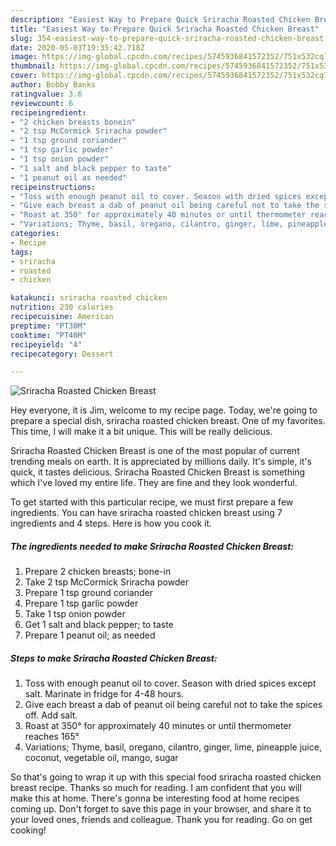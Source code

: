 ```yaml
---
description: "Easiest Way to Prepare Quick Sriracha Roasted Chicken Breast"
title: "Easiest Way to Prepare Quick Sriracha Roasted Chicken Breast"
slug: 354-easiest-way-to-prepare-quick-sriracha-roasted-chicken-breast
date: 2020-05-03T19:35:42.718Z
image: https://img-global.cpcdn.com/recipes/5745936841572352/751x532cq70/sriracha-roasted-chicken-breast-recipe-main-photo.jpg
thumbnail: https://img-global.cpcdn.com/recipes/5745936841572352/751x532cq70/sriracha-roasted-chicken-breast-recipe-main-photo.jpg
cover: https://img-global.cpcdn.com/recipes/5745936841572352/751x532cq70/sriracha-roasted-chicken-breast-recipe-main-photo.jpg
author: Bobby Banks
ratingvalue: 3.6
reviewcount: 6
recipeingredient:
- "2 chicken breasts bonein"
- "2 tsp McCormick Sriracha powder"
- "1 tsp ground coriander"
- "1 tsp garlic powder"
- "1 tsp onion powder"
- "1 salt and black pepper to taste"
- "1 peanut oil as needed"
recipeinstructions:
- "Toss with enough peanut oil to cover. Season with dried spices except salt. Marinate in fridge for 4-48 hours."
- "Give each breast a dab of peanut oil being careful not to take the spices off. Add salt."
- "Roast at 350° for approximately 40 minutes or until thermometer reaches 165°"
- "Variations; Thyme, basil, oregano, cilantro, ginger, lime, pineapple juice, coconut, vegetable oil, mango, sugar"
categories:
- Recipe
tags:
- sriracha
- roasted
- chicken

katakunci: sriracha roasted chicken 
nutrition: 230 calories
recipecuisine: American
preptime: "PT30M"
cooktime: "PT40M"
recipeyield: "4"
recipecategory: Dessert

---
```



![Sriracha Roasted Chicken Breast](https://img-global.cpcdn.com/recipes/5745936841572352/751x532cq70/sriracha-roasted-chicken-breast-recipe-main-photo.jpg)

Hey everyone, it is Jim, welcome to my recipe page. Today, we're going to prepare a special dish, sriracha roasted chicken breast. One of my favorites. This time, I will make it a bit unique. This will be really delicious.

Sriracha Roasted Chicken Breast is one of the most popular of current trending meals on earth. It is appreciated by millions daily. It's simple, it's quick, it tastes delicious. Sriracha Roasted Chicken Breast is something which I've loved my entire life. They are fine and they look wonderful.




To get started with this particular recipe, we must first prepare a few ingredients. You can have sriracha roasted chicken breast using 7 ingredients and 4 steps. Here is how you cook it.

<!--inarticleads1-->

##### The ingredients needed to make Sriracha Roasted Chicken Breast:

1. Prepare 2 chicken breasts; bone-in
1. Take 2 tsp McCormick Sriracha powder
1. Prepare 1 tsp ground coriander
1. Prepare 1 tsp garlic powder
1. Take 1 tsp onion powder
1. Get 1 salt and black pepper; to taste
1. Prepare 1 peanut oil; as needed




<!--inarticleads2-->

##### Steps to make Sriracha Roasted Chicken Breast:

1. Toss with enough peanut oil to cover. Season with dried spices except salt. Marinate in fridge for 4-48 hours.
1. Give each breast a dab of peanut oil being careful not to take the spices off. Add salt.
1. Roast at 350° for approximately 40 minutes or until thermometer reaches 165°
1. Variations; Thyme, basil, oregano, cilantro, ginger, lime, pineapple juice, coconut, vegetable oil, mango, sugar




So that's going to wrap it up with this special food sriracha roasted chicken breast recipe. Thanks so much for reading. I am confident that you will make this at home. There's gonna be interesting food at home recipes coming up. Don't forget to save this page in your browser, and share it to your loved ones, friends and colleague. Thank you for reading. Go on get cooking!
